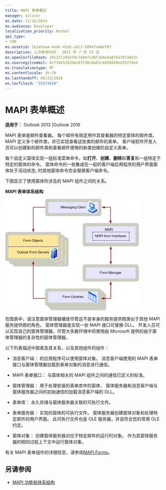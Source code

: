```yaml
---
title: MAPI 表单概述
manager: soliver
ms.date: 11/16/2014
ms.audience: Developer
localization_priority: Normal
api_type:
- COM
ms.assetid: 1b3afeaa-4ede-41eb-a3c1-b8947a46ef97
description: 上次修改时间： 2011 年 7 月 23 日
ms.openlocfilehash: 29132f24547dc744efcd6f2b6e4a8f6af87ab53c
ms.sourcegitcommit: 0cf39e5382b8c6f236c8a63c6036849ed3527ded
ms.translationtype: MT
ms.contentlocale: zh-CN
ms.lasthandoff: 08/23/2018
ms.locfileid: "22574410"
---
```

# <a name="mapi-forms-overview"></a>MAPI 表单概述
  
**适用于**： Outlook 2013 |Outlook 2016 
  
MAPI 表单是邮件查看器。 每个邮件有规定用作其查看器的特定窗体的邮件类。 MAPI 定义多个邮件类，并已实现查看这些类的邮件的表单。 客户端软件开发人员可以创建新的邮件类和查看邮件使用的新类创建的自定义表单。
  
每个自定义窗体实现一组标准菜单命令，如**打开**、**创建**、**删除**和**答复**和一组特定于特定的窗体的命令。 窗体命令的一些集成在一起的客户端应用程序的用户界面窗体处于活动状态; 时其他窗体命令完全替换客户端命令。 
  
下图显示了使用窗体所涉及的 MAPI 组件之间的关系。 
  
**MAPI 表单体系结构**
  
![MAPI 表单体系结构](media/forms01.gif "MAPI 表单体系结构")
  
在图表中，请注意窗体管理器播放尽管这不是本身的服务提供商类似于其他 MAPI 服务提供商的角色。 窗体管理器是实现一些 MAPI 接口可替换 DLL。 开发人员可以实现自己的窗体管理器，尽管大多数环境中将使用由 Microsoft 提供的由于窗体管理器的复杂性的窗体管理器。
  
以下列表描述中图表及其关系，以及其他组件的组件：
  
- 消息客户端： 的应用程序可以使用窗体对象。 消息客户端使用的 MAPI 表单接口与窗体管理器加载到表单对象的消息进行通信。
    
- MAPI 表单接口： 与窗体相关的 MAPI 组件之间的通信已定义的标准。
    
- 窗体管理器： 用于处理安装的表单库中的窗体、 窗体服务器和消息客户端与窗体服务器之间的初始通信的加载消息客户端的 DLL。
    
- 表单库： 永久存储与窗体服务器关联的可执行文件。
    
- 表单服务器： 实现的窗体的可执行文件。 窗体服务器创建窗体对象和处理特定邮件的用户界面。 此可执行文件也是 OLE 服务器，并且符合您的常用 OLE 约定。
    
- 窗体对象： 创建窗体服务器对应于特定邮件的运行时对象。 作为其窗体服务器的相同过程上下文中运行窗体对象。
    
有关 MAPI 表单组件的详细信息，请参阅[MAPI Forms](mapi-forms.md)。
  
## <a name="see-also"></a>另请参阅

- [MAPI 功能和体系结构](mapi-features-and-architecture.md)

